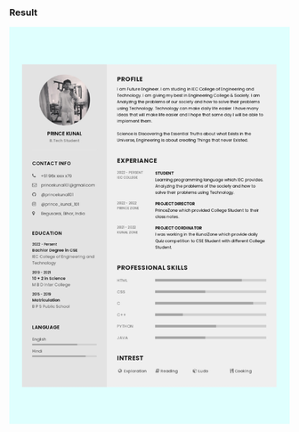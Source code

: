 ### Result

![Resume](https://raw.githubusercontent.com/princekunal101/web-design/main/screenshot/Resume_formate_page-0001.png)